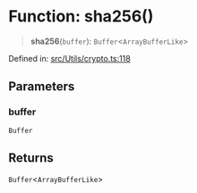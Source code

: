 # Function: sha256()

> **sha256**(`buffer`): `Buffer`\<`ArrayBufferLike`\>

Defined in: [src/Utils/crypto.ts:118](https://github.com/Fokusdotid/Baileys/blob/a954da2ee3c892812cf9528a5a214092693c872f/src/Utils/crypto.ts#L118)

## Parameters

### buffer

`Buffer`

## Returns

`Buffer`\<`ArrayBufferLike`\>
